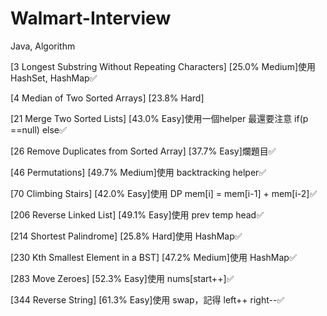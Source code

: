 # Walmart-Interview
Java, Algorithm

[3 Longest Substring Without Repeating Characters] [25.0%	Medium]使用 HashSet, HashMap✅

[4 Median of Two Sorted Arrays] [23.8% Hard]

[21 Merge Two Sorted Lists] [43.0% Easy]使用一個helper 最還要注意 if(p ==null) else✅

[26 Remove Duplicates from Sorted Array] [37.7%	Easy]爛題目✅

[46 Permutations] [49.7% Medium]使用 backtracking helper✅

[70 Climbing Stairs] [42.0%	Easy]使用 DP mem[i] = mem[i-1] + mem[i-2]✅

[206 Reverse Linked List] [49.1% Easy]使用 prev temp head✅

[214 Shortest Palindrome] [25.8% Hard]使用 HashMap✅

[230 Kth Smallest Element in a BST] [47.2% Medium]使用 HashMap✅

[283 Move Zeroes] [52.3% Easy]使用 nums[start++]✅

[344 Reverse String] [61.3%	Easy]使用 swap，記得 left++ right--✅

